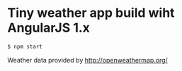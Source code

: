# Tiny weather app build wiht AngularJS 1.x

```sh
$ npm start
```

Weather data provided by http://openweathermap.org/
